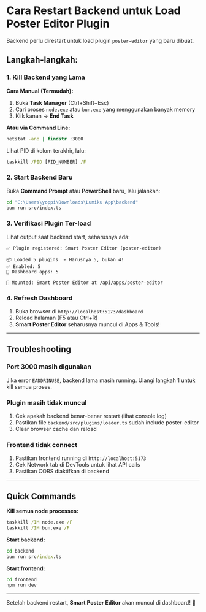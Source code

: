 # Cara Restart Backend untuk Load Poster Editor Plugin

Backend perlu direstart untuk load plugin `poster-editor` yang baru dibuat.

## Langkah-langkah:

### 1. Kill Backend yang Lama

**Cara Manual (Termudah):**
1. Buka **Task Manager** (Ctrl+Shift+Esc)
2. Cari proses `node.exe` atau `bun.exe` yang menggunakan banyak memory
3. Klik kanan → **End Task**

**Atau via Command Line:**
```cmd
netstat -ano | findstr :3000
```
Lihat PID di kolom terakhir, lalu:
```cmd
taskkill /PID [PID_NUMBER] /F
```

### 2. Start Backend Baru

Buka **Command Prompt** atau **PowerShell** baru, lalu jalankan:

```bash
cd "C:\Users\yoppi\Downloads\Lumiku App\backend"
bun run src/index.ts
```

### 3. Verifikasi Plugin Ter-load

Lihat output saat backend start, seharusnya ada:

```
✅ Plugin registered: Smart Poster Editor (poster-editor)

📦 Loaded 5 plugins  ← Harusnya 5, bukan 4!
✅ Enabled: 5
🚀 Dashboard apps: 5

🔌 Mounted: Smart Poster Editor at /api/apps/poster-editor
```

### 4. Refresh Dashboard

1. Buka browser di `http://localhost:5173/dashboard`
2. Reload halaman (F5 atau Ctrl+R)
3. **Smart Poster Editor** seharusnya muncul di Apps & Tools!

---

## Troubleshooting

### Port 3000 masih digunakan

Jika error `EADDRINUSE`, backend lama masih running. Ulangi langkah 1 untuk kill semua proses.

### Plugin masih tidak muncul

1. Cek apakah backend benar-benar restart (lihat console log)
2. Pastikan file `backend/src/plugins/loader.ts` sudah include poster-editor
3. Clear browser cache dan reload

### Frontend tidak connect

1. Pastikan frontend running di `http://localhost:5173`
2. Cek Network tab di DevTools untuk lihat API calls
3. Pastikan CORS diaktifkan di backend

---

## Quick Commands

**Kill semua node processes:**
```cmd
taskkill /IM node.exe /F
taskkill /IM bun.exe /F
```

**Start backend:**
```cmd
cd backend
bun run src/index.ts
```

**Start frontend:**
```cmd
cd frontend
npm run dev
```

---

Setelah backend restart, **Smart Poster Editor** akan muncul di dashboard! 🎉
